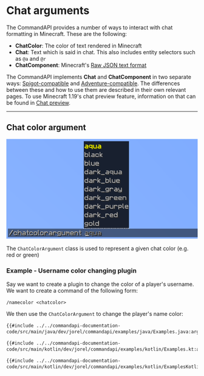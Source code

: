 # Chat arguments

The CommandAPI provides a number of ways to interact with chat formatting in Minecraft. These are the following:

- **ChatColor**: The color of text rendered in Minecraft
- **Chat**: Text which is said in chat. This also includes entity selectors such as `@a` and `@r`
- **ChatComponent**: Minecraft's [Raw JSON text format](https://minecraft.gamepedia.com/Raw_JSON_text_format)

The CommandAPI implements **Chat** and **ChatComponent** in two separate ways: [Spigot-compatible](./argument_chat_spigot.md) and [Adventure-compatible](./argument_chat_adventure.md). The differences between these and how to use them are described in their own relevant pages. To use Minecraft 1.19's chat preview feature, information on that can be found in [Chat preview](./chatpreview.md).

-----

## Chat color argument

![Chatcolor argument in-game, displaying a list of Minecraft chat colors](./images/arguments/chatcolor.png)

The `ChatColorArgument` class is used to represent a given chat color (e.g. red or green)

<div class="example">

### Example - Username color changing plugin

Say we want to create a plugin to change the color of a player's username. We want to create a command of the following form:

```mccmd
/namecolor <chatcolor>
```

We then use the `ChatColorArgument` to change the player's name color:

<div class="multi-pre">

```java,Java
{{#include ../../commandapi-documentation-code/src/main/java/dev/jorel/commandapi/examples/java/Examples.java:argumentChats1}}
```

```kotlin,Kotlin
{{#include ../../commandapi-documentation-code/src/main/kotlin/dev/jorel/commandapi/examples/kotlin/Examples.kt:argumentChats1}}
```

```kotlin,Kotlin_DSL
{{#include ../../commandapi-documentation-code/src/main/kotlin/dev/jorel/commandapi/examples/kotlin/ExamplesKotlinDSL.kt:chatcolorarguments}}
```

</div>

</div>
